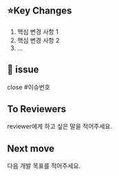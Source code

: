 ## ⭐Key Changes
1. 핵심 변경 사항 1 
2. 핵심 변경 사항 2
3. ...

## 📌 issue
close #이슈번호

## To Reviewers
reviewer에게 하고 싶은 말을 적어주세요.

## Next move
다음 개발 목표를 적어주세요.
